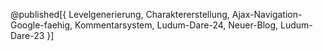 @published[{
Levelgenerierung,
Charaktererstellung,
Ajax-Navigation-Google-faehig,
Kommentarsystem,
Ludum-Dare-24,
Neuer-Blog,
Ludum-Dare-23
}]